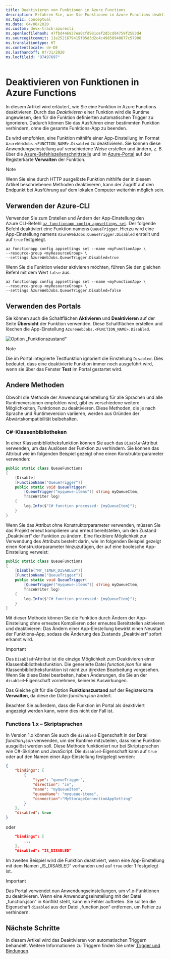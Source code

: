 ```yaml
---
title: Deaktivieren von Funktionen in Azure Functions
description: Erfahren Sie, wie Sie Funktionen in Azure Functions deaktivieren und aktivieren.
ms.topic: conceptual
ms.date: 04/08/2020
ms.custom: devx-track-azurecli
ms.openlocfilehash: 47fbd446937ea0cfd981cef2d5cdd4759f2583d4
ms.sourcegitcommit: 11e2521679415f05d3d2c4c49858940677c57900
ms.translationtype: HT
ms.contentlocale: de-DE
ms.lasthandoff: 07/31/2020
ms.locfileid: "87497697"
---
```

# <a name="how-to-disable-functions-in-azure-functions"></a>Deaktivieren von Funktionen in Azure Functions

In diesem Artikel wird erläutert, wie Sie eine Funktion in Azure Functions deaktivieren. Durch das *Deaktivieren* einer Funktion wird die Runtime angewiesen, den für die Funktion definierten automatischen Trigger zu ignorieren. Dadurch können Sie das Ausführen einer bestimmten Funktion verhindern, ohne die gesamte Funktions-App zu beenden.

Es wird empfohlen, eine Funktion mithilfe einer App-Einstellung im Format `AzureWebJobs.<FUNCTION_NAME>.Disabled` zu deaktivieren. Sie können diese Anwendungseinstellung auf verschiedene Weise erstellen und ändern, z. B. über die [Azure-Befehlszeilenschnittstelle](/cli/azure/) und im [Azure-Portal](https://portal.azure.com) auf der Registerkarte **Verwalten** der Funktion. 

> [!NOTE]  
> Wenn Sie eine durch HTTP ausgelöste Funktion mithilfe der in diesem Artikel beschriebenen Methoden deaktivieren, kann der Zugriff auf den Endpunkt bei Ausführung auf dem lokalen Computer weiterhin möglich sein.  

## <a name="use-the-azure-cli"></a>Verwenden der Azure-CLI

Verwenden Sie zum Erstellen und Ändern der App-Einstellung den Azure CLI-Befehl [`az functionapp config appsettings set`](/cli/azure/functionapp/config/appsettings#az-functionapp-config-appsettings-set). Der folgende Befehl deaktiviert eine Funktion namens `QueueTrigger`. Hierzu wird eine App-Einstellung namens `AzureWebJobs.QueueTrigger.Disabled` erstellt und auf `true` festgelegt. 

```azurecli-interactive
az functionapp config appsettings set --name <myFunctionApp> \
--resource-group <myResourceGroup> \
--settings AzureWebJobs.QueueTrigger.Disabled=true
```

Wenn Sie die Funktion wieder aktivieren möchten, führen Sie den gleichen Befehl mit dem Wert `false` aus.

```azurecli-interactive
az functionapp config appsettings set --name <myFunctionApp> \
--resource-group <myResourceGroup> \
--settings AzureWebJobs.QueueTrigger.Disabled=false
```

## <a name="use-the-portal"></a>Verwenden des Portals

Sie können auch die Schaltflächen **Aktivieren** und **Deaktivieren** auf der Seite **Übersicht** der Funktion verwenden. Diese Schaltflächen erstellen und löschen die App-Einstellung `AzureWebJobs.<FUNCTION_NAME>.Disabled`.

![Option „Funktionszustand“](media/disable-function/function-state-switch.png)

> [!NOTE]  
> Die im Portal integrierte Testfunktion ignoriert die Einstellung `Disabled`. Dies bedeutet, dass eine deaktivierte Funktion immer noch ausgeführt wird, wenn sie über das Fenster **Test** im Portal gestartet wird. 

## <a name="other-methods"></a>Andere Methoden

Obwohl die Methode der Anwendungseinstellung für alle Sprachen und alle Runtimeversionen empfohlen wird, gibt es verschiedene weitere Möglichkeiten, Funktionen zu deaktivieren. Diese Methoden, die je nach Sprache und Runtimeversion variieren, werden aus Gründen der Abwärtskompatibilität beibehalten. 

### <a name="c-class-libraries"></a>C#-Klassenbibliotheken

In einer Klassenbibliotheksfunktion können Sie auch das `Disable`-Attribut verwenden, um das Auslösen der Funktion zu verhindern. Sie können das Attribut wie im folgenden Beispiel gezeigt ohne einen Konstruktorparameter verwenden:

```csharp
public static class QueueFunctions
{
    [Disable]
    [FunctionName("QueueTrigger")]
    public static void QueueTrigger(
        [QueueTrigger("myqueue-items")] string myQueueItem, 
        TraceWriter log)
    {
        log.Info($"C# function processed: {myQueueItem}");
    }
}
```

Wenn Sie das Attribut ohne Konstruktorparameter verwenden, müssen Sie das Projekt erneut kompilieren und erneut bereitstellen, um den Zustand „Deaktiviert“ der Funktion zu ändern. Eine flexiblere Möglichkeit zur Verwendung des Attributs besteht darin, wie im folgenden Beispiel gezeigt einen Konstruktorparameter hinzuzufügen, der auf eine boolesche App-Einstellung verweist:

```csharp
public static class QueueFunctions
{
    [Disable("MY_TIMER_DISABLED")]
    [FunctionName("QueueTrigger")]
    public static void QueueTrigger(
        [QueueTrigger("myqueue-items")] string myQueueItem, 
        TraceWriter log)
    {
        log.Info($"C# function processed: {myQueueItem}");
    }
}
```

Mit dieser Methode können Sie die Funktion durch Ändern der App-Einstellung ohne erneutes Kompilieren oder erneutes Bereitstellen aktivieren und deaktivieren. Das Ändern einer App-Einstellung bewirkt einen Neustart der Funktions-App, sodass die Änderung des Zustands „Deaktiviert“ sofort erkannt wird.

> [!IMPORTANT]
> Das `Disabled`-Attribut ist die einzige Möglichkeit zum Deaktivieren einer Klassenbibliotheksfunktion. Die generierte Datei *function.json* für eine Klassenbibliotheksfunktion ist nicht zur direkten Bearbeitung vorgesehen. Wenn Sie diese Datei bearbeiten, haben Änderungen, die Sie an der `disabled`-Eigenschaft vornehmen, keinerlei Auswirkungen.
>
> Das Gleiche gilt für die Option **Funktionszustand** auf der Registerkarte **Verwalten**, da diese die Datei *function.json* ändert.
>
> Beachten Sie außerdem, dass die Funktion im Portal als deaktiviert angezeigt werden kann, wenn dies nicht der Fall ist.

### <a name="functions-1x---scripting-languages"></a>Functions 1.x – Skriptsprachen

In Version 1.x können Sie auch die `disabled`-Eigenschaft in der Datei *function.json* verwenden, um der Runtime mitzuteilen, dass keine Funktion ausgelöst werden soll. Diese Methode funktioniert nur bei Skriptsprachen wie C#-Skripten und JavaScript. Die `disabled`-Eigenschaft kann auf `true` oder auf den Namen einer App-Einstellung festgelegt werden:

```json
{
    "bindings": [
        {
            "type": "queueTrigger",
            "direction": "in",
            "name": "myQueueItem",
            "queueName": "myqueue-items",
            "connection":"MyStorageConnectionAppSetting"
        }
    ],
    "disabled": true
}
```
oder 

```json
    "bindings": [
        ...
    ],
    "disabled": "IS_DISABLED"
```

Im zweiten Beispiel wird die Funktion deaktiviert, wenn eine App-Einstellung mit dem Namen „IS_DISABLED“ vorhanden und auf `true` oder 1 festgelegt ist.

>[!IMPORTANT]  
>Das Portal verwendet nun Anwendungseinstellungen, um v1.x-Funktionen zu deaktivieren. Wenn eine Anwendungseinstellung mit der Datei „function.json“ in Konflikt steht, kann ein Fehler auftreten. Sie sollten die Eigenschaft `disabled` aus der Datei „function.json“ entfernen, um Fehler zu verhindern. 


## <a name="next-steps"></a>Nächste Schritte

In diesem Artikel wird das Deaktivieren von automatischen Triggern behandelt. Weitere Informationen zu Triggern finden Sie unter [Trigger und Bindungen](functions-triggers-bindings.md).

